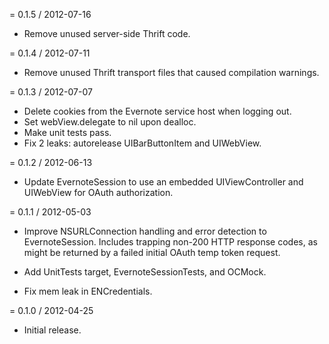 = 0.1.5 / 2012-07-16

* Remove unused server-side Thrift code.

= 0.1.4 / 2012-07-11

* Remove unused Thrift transport files that caused compilation warnings.

= 0.1.3 / 2012-07-07

* Delete cookies from the Evernote service host when logging out.
* Set webView.delegate to nil upon dealloc.
* Make unit tests pass.
* Fix 2 leaks: autorelease UIBarButtonItem and UIWebView.

= 0.1.2 / 2012-06-13

* Update EvernoteSession to use an embedded UIViewController and UIWebView for OAuth authorization.


= 0.1.1 / 2012-05-03

* Improve NSURLConnection handling and error detection to EvernoteSession. 
Includes trapping non-200 HTTP response codes, as might be returned by a failed initial OAuth temp token request.

* Add UnitTests target, EvernoteSessionTests, and OCMock.

* Fix mem leak in ENCredentials.


= 0.1.0 / 2012-04-25

* Initial release.